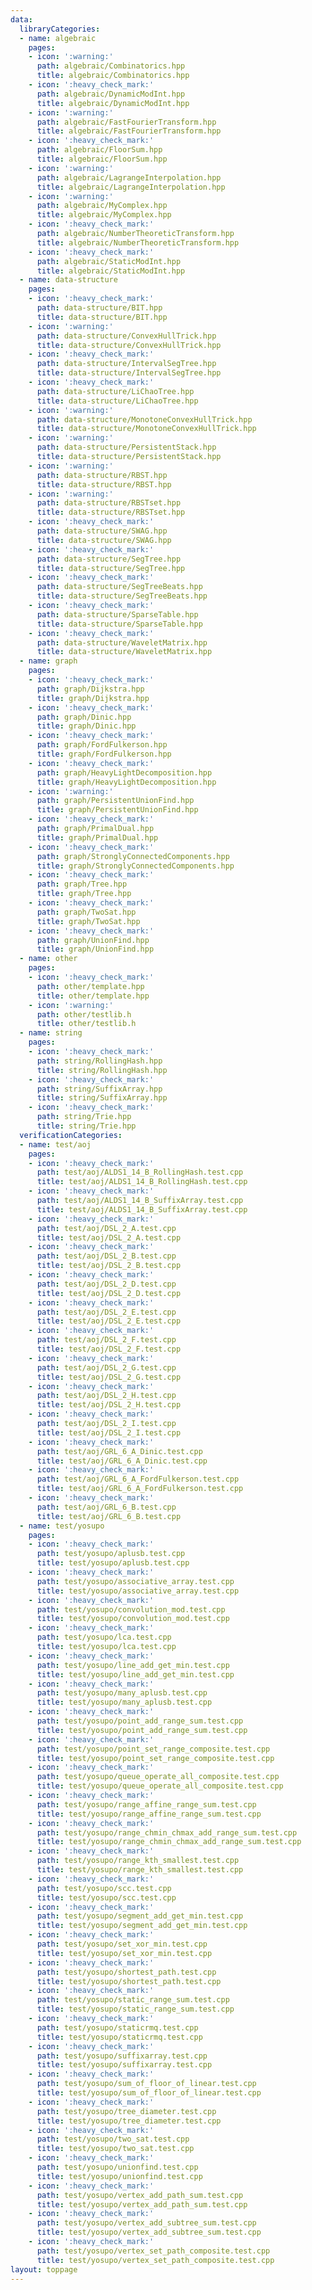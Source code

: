 ```yaml
---
data:
  libraryCategories:
  - name: algebraic
    pages:
    - icon: ':warning:'
      path: algebraic/Combinatorics.hpp
      title: algebraic/Combinatorics.hpp
    - icon: ':heavy_check_mark:'
      path: algebraic/DynamicModInt.hpp
      title: algebraic/DynamicModInt.hpp
    - icon: ':warning:'
      path: algebraic/FastFourierTransform.hpp
      title: algebraic/FastFourierTransform.hpp
    - icon: ':heavy_check_mark:'
      path: algebraic/FloorSum.hpp
      title: algebraic/FloorSum.hpp
    - icon: ':warning:'
      path: algebraic/LagrangeInterpolation.hpp
      title: algebraic/LagrangeInterpolation.hpp
    - icon: ':warning:'
      path: algebraic/MyComplex.hpp
      title: algebraic/MyComplex.hpp
    - icon: ':heavy_check_mark:'
      path: algebraic/NumberTheoreticTransform.hpp
      title: algebraic/NumberTheoreticTransform.hpp
    - icon: ':heavy_check_mark:'
      path: algebraic/StaticModInt.hpp
      title: algebraic/StaticModInt.hpp
  - name: data-structure
    pages:
    - icon: ':heavy_check_mark:'
      path: data-structure/BIT.hpp
      title: data-structure/BIT.hpp
    - icon: ':warning:'
      path: data-structure/ConvexHullTrick.hpp
      title: data-structure/ConvexHullTrick.hpp
    - icon: ':heavy_check_mark:'
      path: data-structure/IntervalSegTree.hpp
      title: data-structure/IntervalSegTree.hpp
    - icon: ':heavy_check_mark:'
      path: data-structure/LiChaoTree.hpp
      title: data-structure/LiChaoTree.hpp
    - icon: ':warning:'
      path: data-structure/MonotoneConvexHullTrick.hpp
      title: data-structure/MonotoneConvexHullTrick.hpp
    - icon: ':warning:'
      path: data-structure/PersistentStack.hpp
      title: data-structure/PersistentStack.hpp
    - icon: ':warning:'
      path: data-structure/RBST.hpp
      title: data-structure/RBST.hpp
    - icon: ':warning:'
      path: data-structure/RBSTset.hpp
      title: data-structure/RBSTset.hpp
    - icon: ':heavy_check_mark:'
      path: data-structure/SWAG.hpp
      title: data-structure/SWAG.hpp
    - icon: ':heavy_check_mark:'
      path: data-structure/SegTree.hpp
      title: data-structure/SegTree.hpp
    - icon: ':heavy_check_mark:'
      path: data-structure/SegTreeBeats.hpp
      title: data-structure/SegTreeBeats.hpp
    - icon: ':heavy_check_mark:'
      path: data-structure/SparseTable.hpp
      title: data-structure/SparseTable.hpp
    - icon: ':heavy_check_mark:'
      path: data-structure/WaveletMatrix.hpp
      title: data-structure/WaveletMatrix.hpp
  - name: graph
    pages:
    - icon: ':heavy_check_mark:'
      path: graph/Dijkstra.hpp
      title: graph/Dijkstra.hpp
    - icon: ':heavy_check_mark:'
      path: graph/Dinic.hpp
      title: graph/Dinic.hpp
    - icon: ':heavy_check_mark:'
      path: graph/FordFulkerson.hpp
      title: graph/FordFulkerson.hpp
    - icon: ':heavy_check_mark:'
      path: graph/HeavyLightDecomposition.hpp
      title: graph/HeavyLightDecomposition.hpp
    - icon: ':warning:'
      path: graph/PersistentUnionFind.hpp
      title: graph/PersistentUnionFind.hpp
    - icon: ':heavy_check_mark:'
      path: graph/PrimalDual.hpp
      title: graph/PrimalDual.hpp
    - icon: ':heavy_check_mark:'
      path: graph/StronglyConnectedComponents.hpp
      title: graph/StronglyConnectedComponents.hpp
    - icon: ':heavy_check_mark:'
      path: graph/Tree.hpp
      title: graph/Tree.hpp
    - icon: ':heavy_check_mark:'
      path: graph/TwoSat.hpp
      title: graph/TwoSat.hpp
    - icon: ':heavy_check_mark:'
      path: graph/UnionFind.hpp
      title: graph/UnionFind.hpp
  - name: other
    pages:
    - icon: ':heavy_check_mark:'
      path: other/template.hpp
      title: other/template.hpp
    - icon: ':warning:'
      path: other/testlib.h
      title: other/testlib.h
  - name: string
    pages:
    - icon: ':heavy_check_mark:'
      path: string/RollingHash.hpp
      title: string/RollingHash.hpp
    - icon: ':heavy_check_mark:'
      path: string/SuffixArray.hpp
      title: string/SuffixArray.hpp
    - icon: ':heavy_check_mark:'
      path: string/Trie.hpp
      title: string/Trie.hpp
  verificationCategories:
  - name: test/aoj
    pages:
    - icon: ':heavy_check_mark:'
      path: test/aoj/ALDS1_14_B_RollingHash.test.cpp
      title: test/aoj/ALDS1_14_B_RollingHash.test.cpp
    - icon: ':heavy_check_mark:'
      path: test/aoj/ALDS1_14_B_SuffixArray.test.cpp
      title: test/aoj/ALDS1_14_B_SuffixArray.test.cpp
    - icon: ':heavy_check_mark:'
      path: test/aoj/DSL_2_A.test.cpp
      title: test/aoj/DSL_2_A.test.cpp
    - icon: ':heavy_check_mark:'
      path: test/aoj/DSL_2_B.test.cpp
      title: test/aoj/DSL_2_B.test.cpp
    - icon: ':heavy_check_mark:'
      path: test/aoj/DSL_2_D.test.cpp
      title: test/aoj/DSL_2_D.test.cpp
    - icon: ':heavy_check_mark:'
      path: test/aoj/DSL_2_E.test.cpp
      title: test/aoj/DSL_2_E.test.cpp
    - icon: ':heavy_check_mark:'
      path: test/aoj/DSL_2_F.test.cpp
      title: test/aoj/DSL_2_F.test.cpp
    - icon: ':heavy_check_mark:'
      path: test/aoj/DSL_2_G.test.cpp
      title: test/aoj/DSL_2_G.test.cpp
    - icon: ':heavy_check_mark:'
      path: test/aoj/DSL_2_H.test.cpp
      title: test/aoj/DSL_2_H.test.cpp
    - icon: ':heavy_check_mark:'
      path: test/aoj/DSL_2_I.test.cpp
      title: test/aoj/DSL_2_I.test.cpp
    - icon: ':heavy_check_mark:'
      path: test/aoj/GRL_6_A_Dinic.test.cpp
      title: test/aoj/GRL_6_A_Dinic.test.cpp
    - icon: ':heavy_check_mark:'
      path: test/aoj/GRL_6_A_FordFulkerson.test.cpp
      title: test/aoj/GRL_6_A_FordFulkerson.test.cpp
    - icon: ':heavy_check_mark:'
      path: test/aoj/GRL_6_B.test.cpp
      title: test/aoj/GRL_6_B.test.cpp
  - name: test/yosupo
    pages:
    - icon: ':heavy_check_mark:'
      path: test/yosupo/aplusb.test.cpp
      title: test/yosupo/aplusb.test.cpp
    - icon: ':heavy_check_mark:'
      path: test/yosupo/associative_array.test.cpp
      title: test/yosupo/associative_array.test.cpp
    - icon: ':heavy_check_mark:'
      path: test/yosupo/convolution_mod.test.cpp
      title: test/yosupo/convolution_mod.test.cpp
    - icon: ':heavy_check_mark:'
      path: test/yosupo/lca.test.cpp
      title: test/yosupo/lca.test.cpp
    - icon: ':heavy_check_mark:'
      path: test/yosupo/line_add_get_min.test.cpp
      title: test/yosupo/line_add_get_min.test.cpp
    - icon: ':heavy_check_mark:'
      path: test/yosupo/many_aplusb.test.cpp
      title: test/yosupo/many_aplusb.test.cpp
    - icon: ':heavy_check_mark:'
      path: test/yosupo/point_add_range_sum.test.cpp
      title: test/yosupo/point_add_range_sum.test.cpp
    - icon: ':heavy_check_mark:'
      path: test/yosupo/point_set_range_composite.test.cpp
      title: test/yosupo/point_set_range_composite.test.cpp
    - icon: ':heavy_check_mark:'
      path: test/yosupo/queue_operate_all_composite.test.cpp
      title: test/yosupo/queue_operate_all_composite.test.cpp
    - icon: ':heavy_check_mark:'
      path: test/yosupo/range_affine_range_sum.test.cpp
      title: test/yosupo/range_affine_range_sum.test.cpp
    - icon: ':heavy_check_mark:'
      path: test/yosupo/range_chmin_chmax_add_range_sum.test.cpp
      title: test/yosupo/range_chmin_chmax_add_range_sum.test.cpp
    - icon: ':heavy_check_mark:'
      path: test/yosupo/range_kth_smallest.test.cpp
      title: test/yosupo/range_kth_smallest.test.cpp
    - icon: ':heavy_check_mark:'
      path: test/yosupo/scc.test.cpp
      title: test/yosupo/scc.test.cpp
    - icon: ':heavy_check_mark:'
      path: test/yosupo/segment_add_get_min.test.cpp
      title: test/yosupo/segment_add_get_min.test.cpp
    - icon: ':heavy_check_mark:'
      path: test/yosupo/set_xor_min.test.cpp
      title: test/yosupo/set_xor_min.test.cpp
    - icon: ':heavy_check_mark:'
      path: test/yosupo/shortest_path.test.cpp
      title: test/yosupo/shortest_path.test.cpp
    - icon: ':heavy_check_mark:'
      path: test/yosupo/static_range_sum.test.cpp
      title: test/yosupo/static_range_sum.test.cpp
    - icon: ':heavy_check_mark:'
      path: test/yosupo/staticrmq.test.cpp
      title: test/yosupo/staticrmq.test.cpp
    - icon: ':heavy_check_mark:'
      path: test/yosupo/suffixarray.test.cpp
      title: test/yosupo/suffixarray.test.cpp
    - icon: ':heavy_check_mark:'
      path: test/yosupo/sum_of_floor_of_linear.test.cpp
      title: test/yosupo/sum_of_floor_of_linear.test.cpp
    - icon: ':heavy_check_mark:'
      path: test/yosupo/tree_diameter.test.cpp
      title: test/yosupo/tree_diameter.test.cpp
    - icon: ':heavy_check_mark:'
      path: test/yosupo/two_sat.test.cpp
      title: test/yosupo/two_sat.test.cpp
    - icon: ':heavy_check_mark:'
      path: test/yosupo/unionfind.test.cpp
      title: test/yosupo/unionfind.test.cpp
    - icon: ':heavy_check_mark:'
      path: test/yosupo/vertex_add_path_sum.test.cpp
      title: test/yosupo/vertex_add_path_sum.test.cpp
    - icon: ':heavy_check_mark:'
      path: test/yosupo/vertex_add_subtree_sum.test.cpp
      title: test/yosupo/vertex_add_subtree_sum.test.cpp
    - icon: ':heavy_check_mark:'
      path: test/yosupo/vertex_set_path_composite.test.cpp
      title: test/yosupo/vertex_set_path_composite.test.cpp
layout: toppage
---
```

